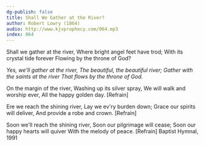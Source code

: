 ```yaml
---
dg-publish: false
title: Shall We Gather at the River?
author: Robert Lowry (1864)
audio: http://www.kjvprophecy.com/064.mp3
index: 064
---
```


Shall we gather at the river,
Where bright angel feet have trod;
With its crystal tide forever
Flowing by the throne of God?

*Yes, we'll gather at the river,
The beautiful, the beautiful river;
Gather with the saints at the river
That flows by the throne of God.*

On the margin of the river,
Washing up its silver spray,
We will walk and worship ever,
All the happy golden day. [Refrain]

Ere we reach the shining river,
Lay we ev'ry burden down;
Grace our spirits will deliver,
And provide a robe and crown. [Refrain]

Soon we'll reach the shining river,
Soon our pilgrimage will cease;
Soon our happy hearts will quiver
With the melody of peace. [Refrain]
Baptist Hymnal, 1991